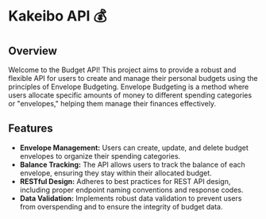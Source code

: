 # Kakeibo API 💰

## Overview

Welcome to the Budget API! This project aims to provide a robust and flexible API for users to create and manage their personal budgets using the principles of Envelope Budgeting. Envelope Budgeting is a method where users allocate specific amounts of money to different spending categories or "envelopes," helping them manage their finances effectively.

## Features

- **Envelope Management:** Users can create, update, and delete budget envelopes to organize their spending categories.
- **Balance Tracking:** The API allows users to track the balance of each envelope, ensuring they stay within their allocated budget.
- **RESTful Design:** Adheres to best practices for REST API design, including proper endpoint naming conventions and response codes.
- **Data Validation:** Implements robust data validation to prevent users from overspending and to ensure the integrity of budget data.

